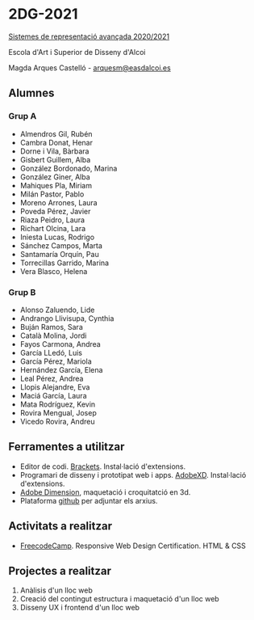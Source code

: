 # 2DG-2021
[Sistemes de representació avançada 2020/2021](https://arquesm.github.io/2DG-2021/)

Escola d'Art i Superior de Disseny d'Alcoi

Magda Arques Castelló - arquesm@easdalcoi.es 

## Alumnes

### Grup A
* Almendros Gil, Rubén
* Cambra Donat, Henar
* Dorne i Vila, Bàrbara
* Gisbert Guillem, Alba
* González Bordonado, Marina
* González Giner, Alba
* Mahiques Pla, Miriam
* Milán Pastor, Pablo
* Moreno Arrones, Laura
* Poveda Pérez, Javier
* Riaza Peidro, Laura
* Richart Olcina, Lara
* Iniesta Lucas, Rodrigo
* Sánchez Campos, Marta
* Santamaría Orquín, Pau
* Torrecillas Garrido, Marina
* Vera Blasco, Helena


### Grup B
* Alonso	Zaluendo,	Lide
* Andrango Llivisupa, Cynthia
* Buján Ramos, Sara
* Català Molina, Jordi
* Fayos Carmona, Andrea
* García LLedó, Luis
* García Pérez, Mariola
* Hernández García, Elena
* Leal Pérez, Andrea
* Llopis Alejandre, Eva
* Maciá García, Laura
* Mata Rodríguez, Kevin
* Rovira Mengual, Josep
* Vicedo Rovira, Andreu

## Ferramentes a utilitzar

* Editor de codi. [Brackets](http://brackets.io/). Instal·lació d'extensions.
* Programari de disseny i prototipat web i apps. [AdobeXD](https://www.adobe.com/es/products/xd.html). Instal·lació d'extensions.
* [Adobe Dimension](https://www.adobe.com/es/products/dimension.html), maquetació i croquitatció en 3d.
* Plataforma [github](https://github.com/) per adjuntar els arxius.


## Activitats a realitzar

* [FreecodeCamp](https://www.freecodecamp.org/learn). Responsive Web Design Certification. HTML & CSS

## Projectes a realitzar

<ol>
  <li>Anàlisis d'un lloc web</li>
  <li>Creació del contingut estructura i maquetació d'un lloc web</li>
  <li>Disseny UX i frontend d'un lloc web</li>
</ol>
